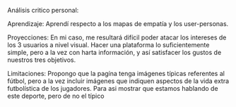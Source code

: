 
Análisis critico personal:

Aprendizaje: Aprendí respecto a los mapas de empatía y los user-personas.

Proyecciones: En mi caso, me resultará difícil poder atacar los intereses de los 3 usuarios a nivel visual. Hacer una plataforma lo suficientemente simple, pero a la vez con harta información, y así satisfacer los gustos de nuestros tres objetivos.

Limitaciones: Propongo que la pagína tenga imágenes típicas referentes al fútbol, pero a la vez incluir imágenes que indiquen aspectos de la vida extra futbolística de los jugadores. Para asi mostrar que estamos hablando de este deporte, pero de no el típico